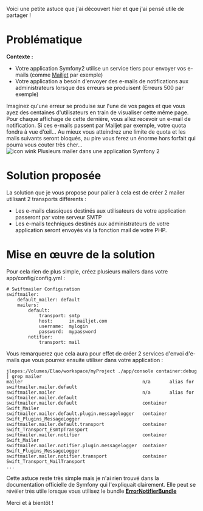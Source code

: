 Voici une petite astuce que j'ai découvert hier et que j'ai pensé utile de partager !

# Problématique

**Contexte :**

*   Votre application Symfony2 utilise un service tiers pour envoyer vos e-mails (comme [Mailjet][1] par exemple)
*   Votre application a besoin d'envoyer des e-mails de notifications aux administrateurs lorsque des erreurs se produisent (Erreurs 500 par exemple)

Imaginez qu'une erreur se produise sur l'une de vos pages et que vous ayez des centaines d'utilisateurs en train de visualiser cette même page. Pour chaque affichage de cette dernière, vous allez recevoir un e-mail de notification. Si ces e-mails passent par Mailjet par exemple, votre quota fondra à vue d’œil... Au mieux vous atteindrez une limite de quota et les mails suivants seront bloqués, au pire vous ferez un énorme hors forfait qui pourra vous couter très cher... <img src="http://old-blog.elao.dev/wp-includes/images/smilies/icon_wink.gif" alt="icon wink Plusieurs mailer dans une application Symfony 2" class="wp-smiley" title="Plusieurs mailer dans une application Symfony 2" />

# Solution proposée

La solution que je vous propose pour palier à cela est de créer 2 mailer utilisant 2 transports différents :

*   Les e-mails classiques destinés aux utilisateurs de votre application passeront par votre serveur SMTP
*   Les e-mails techniques destinés aux administrateurs de votre application seront envoyés via la fonction mail de votre PHP.

# Mise en œuvre de la solution

Pour cela rien de plus simple, créez plusieurs mailers dans votre app/config/config.yml :

```
# Swiftmailer Configuration
swiftmailer:
    default_mailer: default
    mailers:
        default:
            transport: smtp
            host:      in.mailjet.com
            username:  mylogin
            password:  mypassword
        notifier:
            transport: mail
```

Vous remarquerez que cela aura pour effet de créer 2 services d'envoi d'e-mails que vous pourrez ensuite utiliser dans votre application :

```
jlopes:/Volumes/Elao/workspace/myProject ./app/console container:debug | grep mailer
mailer                                            n/a       alias for swiftmailer.mailer.default
swiftmailer.mailer                                n/a       alias for swiftmailer.mailer.default
swiftmailer.mailer.default                        container Swift_Mailer
swiftmailer.mailer.default.plugin.messagelogger   container Swift_Plugins_MessageLogger
swiftmailer.mailer.default.transport              container Swift_Transport_EsmtpTransport
swiftmailer.mailer.notifier                       container Swift_Mailer
swiftmailer.mailer.notifier.plugin.messagelogger  container Swift_Plugins_MessageLogger
swiftmailer.mailer.notifier.transport             container Swift_Transport_MailTransport
...
````

Cette astuce reste très simple mais je n'ai rien trouvé dans la documentation officielle de Symfony qui l'expliquait clairement. Elle peut se révéler très utile lorsque vous utilisez le bundle **[ErrorNotifierBundle][2]**

Merci et à bientôt !

 [1]: https://fr.mailjet.com/
 [2]: https://github.com/Elao/ErrorNotifierBundle